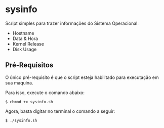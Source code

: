 # sysinfo

Script simples para trazer informações do Sistema Operacional:
- Hostname
- Data & Hora
- Kernel Release
- Disk Usage

Pré-Requisitos
--

O único pré-requisito é que o script esteja habilitado para executação em sua maquina.

Para isso, execute o comando abaixo:
```
$ chmod +x sysinfo.sh
```

Agora, basta digitar no terminal o comando a seguir:
```
$ ./sysinfo.sh
```